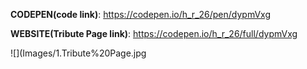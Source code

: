 **CODEPEN(code link)**: https://codepen.io/h_r_26/pen/dypmVxg

**WEBSITE(Tribute Page link)**: https://codepen.io/h_r_26/full/dypmVxg

![](Images/1.Tribute%20Page.jpg
